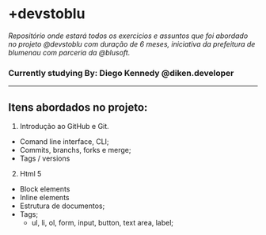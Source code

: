 


# +devstoblu


*Repositório onde estará todos os exercicios e assuntos que foi abordado no projeto @devstoblu com duração de 6 meses, iniciativa da prefeitura de blumenau com parceria da @blusoft.*

### Currently studying By: Diego Kennedy @diken.developer

---
## Itens abordados no projeto:

01. Introdução ao GitHub e Git.
  - Comand line interface, CLI;
  - Commits, branchs, forks e merge;
  - Tags / versions
02. Html 5
  - Block elements
  - Inline elements
  - Estrutura de documentos;
  - Tags;
    - ul, li, ol, form, input, button, text area, label; 
